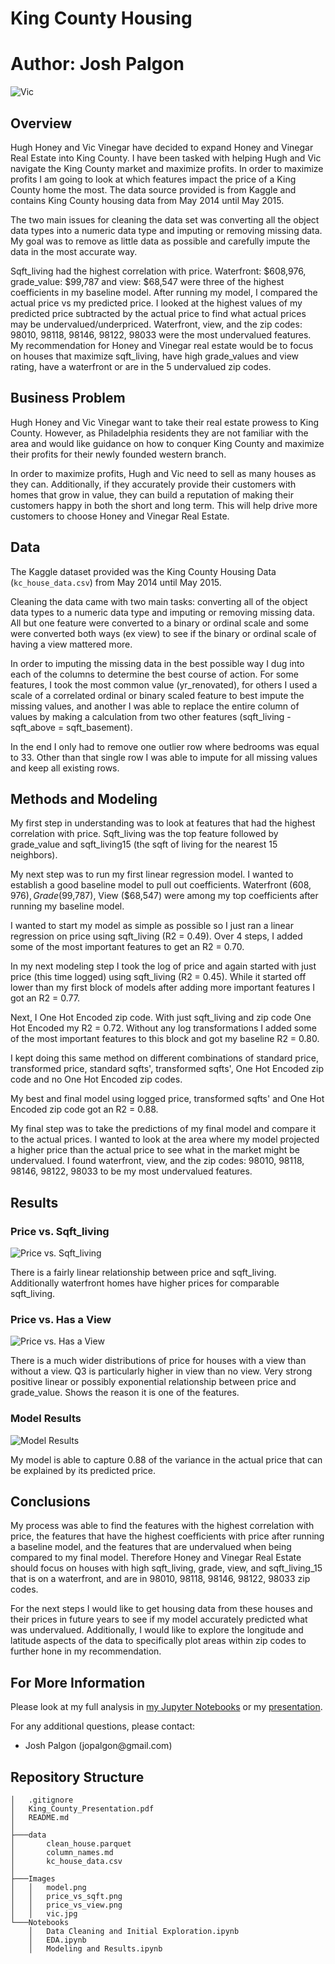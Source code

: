 # King County Housing

# **Author**: Josh Palgon

![Vic](./Images/vic.jpg)

## Overview

Hugh Honey and Vic Vinegar have decided to expand Honey and Vinegar Real Estate into King County. I have been tasked with helping Hugh and Vic navigate the King County market and maximize profits. In order to maximize profits I am going to look at which features impact the price of a King County home the most. The data source provided is from Kaggle and contains King County housing data from May 2014 until May 2015.

The two main issues for cleaning the data set was converting all the object data types into a numeric data type and imputing or removing missing data. My goal was to remove as little data as possible and carefully impute the data in the most accurate way.

Sqft_living had the highest correlation with price. Waterfront: $608,976, grade_value: $99,787 and view: $68,547 were three of the highest coefficients in my baseline model. After running my model, I compared the actual price vs my predicted price. I looked at the highest values of my predicted price subtracted by the actual price to find what actual prices may be undervalued/underpriced. Waterfront, view, and the zip codes: 98010, 98118, 98146, 98122, 98033 were the most undervalued features. My recommendation for Honey and Vinegar real estate would be to focus on houses that maximize sqft_living, have high grade_values and view rating, have a waterfront or are in the 5 undervalued zip codes.

## Business Problem

Hugh Honey and Vic Vinegar want to take their real estate prowess to King County. However, as Philadelphia residents they are not familiar with the area and would like guidance on how to conquer King County and maximize their profits for their newly founded western branch.

In order to maximize profits, Hugh and Vic need to sell as many houses as they can. Additionally, if they accurately provide their customers with homes that grow in value, they can build a reputation of making their customers happy in both the short and long term. This will help drive more customers to choose Honey and Vinegar Real Estate.

## Data

The Kaggle dataset provided was the King County Housing Data (`kc_house_data.csv`) from May 2014 until May 2015.

Cleaning the data came with two main tasks: converting all of the object data types to a numeric data type and imputing or removing missing data. All but one feature were converted to a binary or ordinal scale and some were converted both ways (ex view) to see if the binary or ordinal scale of having a view mattered more.

In order to imputing the missing data in the best possible way I dug into each of the columns to determine the best course of action. For some features, I took the most common value (yr_renovated), for others I used a scale of a correlated ordinal or binary scaled feature to best impute the missing values, and another I was able to replace the entire column of values by making a calculation from two other features (sqft_living - sqft_above = sqft_basement).

In the end I only had to remove one outlier row where bedrooms was equal to 33. Other than that single row I was able to impute for all missing values and keep all existing rows.

## Methods and Modeling

My first step in understanding was to look at features that had the highest correlation with price. Sqft_living was the top feature followed by grade_value and sqft_living15 (the sqft of living for the nearest 15 neighbors). 

My next step was to run my first linear regression model. I wanted to establish a good baseline model to pull out coefficients. Waterfront ($608,976), Grade ($99,787), View ($68,547) were among my top coefficients after running my baseline model.

I wanted to start my model as simple as possible so I just ran a linear regression on price using sqft_living (R2 = 0.49). Over 4 steps, I added some of the most important features to get an R2 = 0.70.

In my next modeling step I took the log of price and again started with just price (this time logged) using sqft_living (R2 = 0.45). While it started off lower than my first block of models after adding more important features I got an R2 = 0.77.

Next, I One Hot Encoded zip code. With just sqft_living and zip code One Hot Encoded my R2 = 0.72. Without any log transformations I added some of the most important features to this block and got my baseline R2 = 0.80.

I kept doing this same method on different combinations of standard price, transformed price, standard sqfts', transformed sqfts', One Hot Encoded zip code and no One Hot Encoded zip codes.

My best and final model using logged price, transformed sqfts' and One Hot Encoded zip code got an R2 = 0.88.

My final step was to take the predictions of my final model and compare it to the actual prices. I wanted to look at the area where my model projected a higher price than the actual price to see what in the market might be undervalued. I found waterfront, view, and the zip codes: 98010, 98118, 98146, 98122, 98033 to be my most undervalued features. 

## Results

### Price vs. Sqft_living
![Price vs. Sqft_living](./Images/price_vs_sqft.png)

There is a fairly linear relationship between price and sqft_living. Additionally waterfront homes have higher prices for comparable sqft_living.

### Price vs. Has a View
![Price vs. Has a View](./Images/price_vs_view.png)

There is a much wider distributions of price for houses with a view than without a view. Q3 is particularly higher in view than no view. Very strong positive linear or possibly exponential relationship between price and grade_value. Shows the reason it is one of the features. 

### Model Results
![Model Results](./Images/model.png)

My model is able to capture 0.88 of the variance in the actual price that can be explained by its predicted price.

## Conclusions

My process was able to find the features with the highest correlation with price, the features that have the highest coefficients with price after running a baseline model, and the features that are undervalued when being compared to my final model. Therefore Honey and Vinegar Real Estate should focus on houses with high sqft_living, grade, view, and sqft_living_15 that is on a waterfront, and are in 98010, 98118, 98146, 98122, 98033 zip codes. 

For the next steps I would like to get housing data from these houses and their prices in future years to see if my model accurately predicted what was undervalued. Additionally, I would like to explore the longitude and latitude aspects of the data to specifically plot areas within zip codes to further hone in my recommendation.

## For More Information

Please look at my full analysis in [my Jupyter Notebooks](./Notebooks) or my [presentation](./King_County_Presentation.pdf).

For any additional questions, please contact:

<ul>
    <li>Josh Palgon (jopalgon@gmail.com)</li>
</ul>

## Repository Structure
```
│   .gitignore
│   King_County_Presentation.pdf
│   README.md
│
├───data
│       clean_house.parquet
│       column_names.md
│       kc_house_data.csv
│
├───Images
│   │   model.png
│   │   price_vs_sqft.png
│   │   price_vs_view.png
│   │   vic.jpg
└───Notebooks
    │   Data Cleaning and Initial Exploration.ipynb
    │   EDA.ipynb
    │   Modeling and Results.ipynb
```
